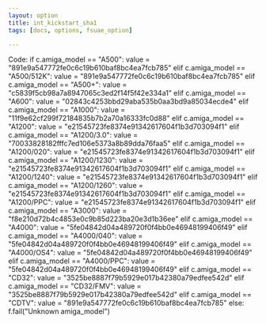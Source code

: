 ```yaml
---
layout: option
title: int_kickstart_sha1
tags: [docs, options, fsuae_option]

---
```


Code:
    if c.amiga_model == "A500":
        value = "891e9a547772fe0c6c19b610baf8bc4ea7fcb785"
    elif c.amiga_model == "A500/512K":
        value = "891e9a547772fe0c6c19b610baf8bc4ea7fcb785"
    elif c.amiga_model == "A500+":
        value = "c5839f5cb98a7a8947065c3ed2f14f5f42e334a1"
    elif c.amiga_model == "A600":
        value = "02843c4253bbd29aba535b0aa3bd9a85034ecde4"
    elif c.amiga_model == "A1000":
        value = "11f9e62cf299f72184835b7b2a70a16333fc0d88"
    elif c.amiga_model == "A1200":
        value = "e21545723fe8374e91342617604f1b3d703094f1"
    elif c.amiga_model == "A1200/3.0":
        value = "70033828182fffc7ed106e5373a8b89dda76faa5"
    elif c.amiga_model == "A1200/020":
        value = "e21545723fe8374e91342617604f1b3d703094f1"
    elif c.amiga_model == "A1200/1230":
        value = "e21545723fe8374e91342617604f1b3d703094f1"
    elif c.amiga_model == "A1200/1240":
        value = "e21545723fe8374e91342617604f1b3d703094f1"
    elif c.amiga_model == "A1200/1260":
        value = "e21545723fe8374e91342617604f1b3d703094f1"
    elif c.amiga_model == "A1200/PPC":
        value = "e21545723fe8374e91342617604f1b3d703094f1"
    elif c.amiga_model == "A3000":
        value = "f8e210d72b4c4853e0c9b85d223ba20e3d1b36ee"
    elif c.amiga_model == "A4000":
        value = "5fe04842d04a489720f0f4bb0e46948199406f49"
    elif c.amiga_model == "A4000/040":
        value = "5fe04842d04a489720f0f4bb0e46948199406f49"
    elif c.amiga_model == "A4000/OS4":
        value = "5fe04842d04a489720f0f4bb0e46948199406f49"
    elif c.amiga_model == "A4000/PPC":
        value = "5fe04842d04a489720f0f4bb0e46948199406f49"
    elif c.amiga_model == "CD32":
        value = "3525be8887f79b5929e017b42380a79edfee542d"
    elif c.amiga_model == "CD32/FMV":
        value = "3525be8887f79b5929e017b42380a79edfee542d"
    elif c.amiga_model == "CDTV":
        value = "891e9a547772fe0c6c19b610baf8bc4ea7fcb785"
    else:
        f.fail("Unknown amiga_model")
